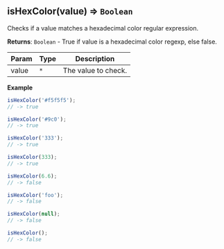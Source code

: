 <a name="isHexColor"></a>

## isHexColor(value) ⇒ <code>Boolean</code>
Checks if a value matches a hexadecimal color regular expression.

**Returns**: <code>Boolean</code> - True if value is a hexadecimal color regexp, else false.  

| Param | Type | Description |
| --- | --- | --- |
| value | <code>\*</code> | The value to check. |

**Example**  
```js
isHexColor('#f5f5f5');
// -> true

isHexColor('#9c0');
// -> true

isHexColor('333');
// -> true

isHexColor(333);
// -> true

isHexColor(6.6);
// -> false

isHexColor('foo');
// -> false

isHexColor(null);
// -> false

isHexColor();
// -> false
```
